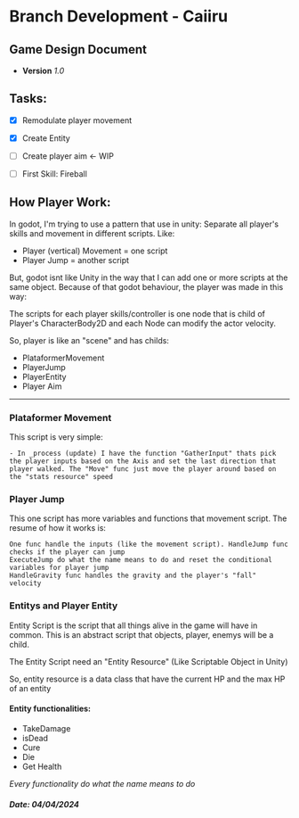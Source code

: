 # Branch Development - Caiiru

## Game Design Document

- **Version** _1.0_


## Tasks:

- [X] Remodulate player movement
- [X] Create Entity
- [ ] Create player aim <- WIP
- [ ] First Skill: Fireball



## How Player Work:

 In godot, I'm trying to use a pattern that use in unity: Separate all player's skills and movement in different scripts. 
 Like:
- Player (vertical) Movement = one script
- Player Jump = another script

But, godot isnt like Unity in the way that I can add one or more scripts at the same object. Because of that godot behaviour, the player was made in this way: 

The scripts for each player skills/controller is one node that is child of Player's CharacterBody2D and each Node can modify the actor velocity.

So, player is like an "scene" and has childs: 
- PlataformerMovement
- PlayerJump
- PlayerEntity
- Player Aim


---------------

### Plataformer Movement 

This script is very simple: 

    - In _process (update) I have the function "GatherInput" thats pick the player inputs based on the Axis and set the last direction that player walked. The "Move" func just move the player around based on the "stats resource" speed 

### Player Jump
This one script has more variables and functions that movement script. The resume of how it works is:

    One func handle the inputs (like the movement script). HandleJump func checks if the player can jump 
    ExecuteJump do what the name means to do and reset the conditional variables for player jump
    HandleGravity func handles the gravity and the player's "fall" velocity

### Entitys and Player Entity
Entity Script is the script that all things alive in the game will have in common. This is an abstract script that objects, player, enemys will be a child.

The Entity Script need an "Entity Resource" (Like Scriptable Object in Unity)

So, entity resource is a data class that have the current HP and the max HP of an entity

#### Entity functionalities: 
- TakeDamage
- isDead
- Cure
- Die
- Get Health

*Every functionality do what the name means to do*

#### *Date: 04/04/2024*

